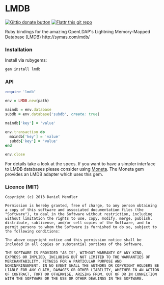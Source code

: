 # LMDB

[![Gittip donate button](http://img.shields.io/gittip/bevry.png)](https://www.gittip.com/min4d/ "Donate weekly to this project using Gittip")
[![Flattr this git repo](http://api.flattr.com/button/flattr-badge-large.png)](https://flattr.com/submit/auto?user_id=min4d&url=https://github.com/minad/lmdb&title=LMDB&language=&tags=github&category=software)

Ruby bindings for the amazing OpenLDAP's Lightning Memory-Mapped Database (LMDB)
http://symas.com/mdb/

### Installation

Install via rubygems:

```ruby
gem install lmdb
```

### API

~~~ ruby
require 'lmdb'

env = LMDB.new(path)

maindb = env.database
subdb = env.database('subdb', create: true)

maindb['key'] = 'value'

env.transaction do
  maindb['key'] = 'value'
  subdb['key'] = 'value'
end

env.close
~~~

For details take a look at the specs. If you want to have a simpler interface
to LMDB databases please consider using [Moneta](https://github.com/minad/moneta).
The Moneta gem provides an LMDB adapter which uses this gem.

### Licence (MIT)

```
Copyright (c) 2013 Daniel Mendler

Permission is hereby granted, free of charge, to any person obtaining
a copy of this software and associated documentation files (the
"Software"), to deal in the Software without restriction, including
without limitation the rights to use, copy, modify, merge, publish,
distribute, sublicense, and/or sell copies of the Software, and to
permit persons to whom the Software is furnished to do so, subject to
the following conditions:

The above copyright notice and this permission notice shall be
included in all copies or substantial portions of the Software.

THE SOFTWARE IS PROVIDED "AS IS", WITHOUT WARRANTY OF ANY KIND,
EXPRESS OR IMPLIED, INCLUDING BUT NOT LIMITED TO THE WARRANTIES OF
MERCHANTABILITY, FITNESS FOR A PARTICULAR PURPOSE AND
NONINFRINGEMENT. IN NO EVENT SHALL THE AUTHORS OR COPYRIGHT HOLDERS BE
LIABLE FOR ANY CLAIM, DAMAGES OR OTHER LIABILITY, WHETHER IN AN ACTION
OF CONTRACT, TORT OR OTHERWISE, ARISING FROM, OUT OF OR IN CONNECTION
WITH THE SOFTWARE OR THE USE OR OTHER DEALINGS IN THE SOFTWARE.
```

